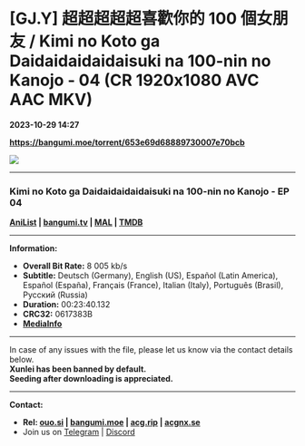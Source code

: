 # [GJ.Y] 超超超超超喜歡你的 100 個女朋友 / Kimi no Koto ga Daidaidaidaidaisuki na 100-nin no Kanojo - 04 (CR 1920x1080 AVC AAC MKV)

**2023-10-29 14:27**

**https://bangumi.moe/torrent/653e69d68889730007e70bcb**

![](https://img1.ak.crunchyroll.com/i/spire3-tmb/30f7147b090608f70f9318c460ac73591698584536_full.jpg)

* * *

### **__Kimi no Koto ga Daidaidaidaidaisuki na 100-nin no Kanojo__** - EP 04

**[AniList](https://anilist.co/anime/162694) | [bangumi.tv](https://bgm.tv/subject/424379) | [MAL](https://myanimelist.net/anime/54714) | [TMDB](https://www.themoviedb.org/tv/223564-100)**

* * *

**Information:**

*   **Overall Bit Rate:** 8 005 kb/s
*   **Subtitle:** Deutsch (Germany), English (US), Español (Latin America), Español (España), Français (France), Italian (Italy), Português (Brasil), Русский (Russia)
*   **Duration:** 00:23:40.132
*   **CRC32:** 0617383B
*   **[MediaInfo](https://rr1---nfo.raws.dev/%5BGJ.Y%5D%20Kimi%20no%20Koto%20ga%20Daidaidaidaidaisuki%20na%20100-nin%20no%20Kanojo%20-%2004%20%28CR%201920x1080%20AVC%20AAC%20MKV%29%20%5B0617383B%5D.mkv.nfo)**

* * *

In case of any issues with the file, please let us know via the contact details below.  
**Xunlei has been banned by default.**  
**Seeding after downloading is appreciated.**

* * *

**Contact:**

*   **Rel: [ouo.si](https://ouo.si/user/BraveSail) | [bangumi.moe](https://bangumi.moe/search/63e4b7585fa12c0007949b88) | [acg.rip](https://acg.rip/user/5570) | [acgnx.se](https://share.acgnx.se/user-529-1.html)**
*   Join us on [Telegram](https://kirara-fantasia.moe/telegram) | [Discord](https://kirara-fantasia.moe/discord)